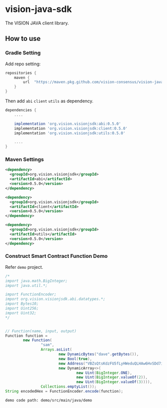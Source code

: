 # vision-java-sdk

The VISION JAVA client library.

## How to use

### Gradle Setting

Add repo setting:

```groovy
repositories {
    maven {
        url  "https://maven.pkg.github.com/vision-consensus/vision-java-sdk"
    }
}
```

Then add `abi` `client` `utils` as dependency.

```groovy
dependencies {
    ....

    implementation 'org.vision.visionjsdk:abi:0.5.0'
    implementation 'org.vision.visionjsdk:client:0.5.0'
    implementation 'org.vision.visionjsdk:utils:0.5.0'

    ....
}
```

### Maven Settings

```xml
<dependency>
  <groupId>org.vision.visionjsdk</groupId>
  <artifactId>abi</artifactId>
  <version>0.5.0</version>
</dependency>
```
```xml
<dependency>
  <groupId>org.vision.visionjsdk</groupId>
  <artifactId>client</artifactId>
  <version>0.5.0</version>
</dependency>
```
```xml
<dependency>
  <groupId>org.vision.visionjsdk</groupId>
  <artifactId>utils</artifactId>
  <version>0.5.0</version>
</dependency>
```

### Construct Smart Contract Function Demo 

Refer `demo` project.

```java
/*
import java.math.BigInteger;
import java.util.*;

import FunctionEncoder;
import org.vision.visionjsdk.abi.datatypes.*;
import Bytes10;
import Uint256;
import Uint32;
*/


// Function(name, input, output)
Function function =
        new Function(
                "sam",
                Arrays.asList(
                        new DynamicBytes("dave".getBytes()),
                        new Bool(true),
                        new Address("VBZsQtsKdzFU5fLyHWeduQLHAw6HvSDd7i"),
                        new DynamicArray<>(
                                new Uint(BigInteger.ONE),
                                new Uint(BigInteger.valueOf(2)),
                                new Uint(BigInteger.valueOf(3)))),
                Collections.emptyList());
String encodedHex = FunctionEncoder.encode(function);
```

```demo code path: demo/src/main/java/demo```